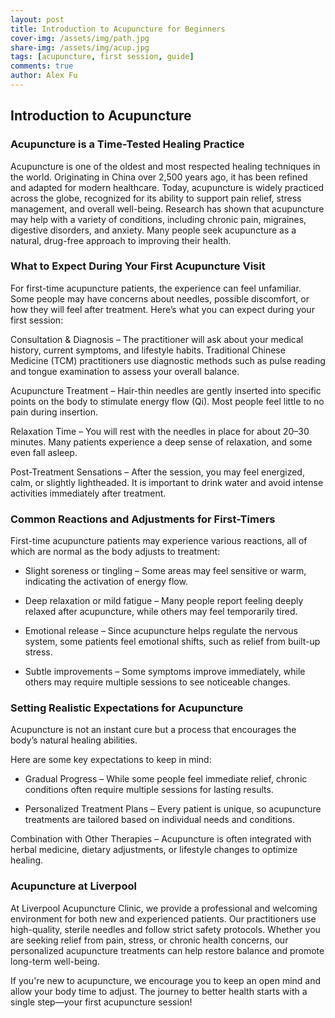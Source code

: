 ```yaml
---
layout: post
title: Introduction to Acupuncture for Beginners
cover-img: /assets/img/path.jpg
share-img: /assets/img/acup.jpg
tags: [acupuncture, first session, guide]
comments: true
author: Alex Fu
---
```


## Introduction to Acupuncture

### Acupuncture is a Time-Tested Healing Practice

Acupuncture is one of the oldest and most respected healing techniques in the world. Originating in China over 2,500 years ago, it has been refined and adapted for modern healthcare. Today, acupuncture is widely practiced across the globe, recognized for its ability to support pain relief, stress management, and overall well-being. Research has shown that acupuncture may help with a variety of conditions, including chronic pain, migraines, digestive disorders, and anxiety. Many people seek acupuncture as a natural, drug-free approach to improving their health.

### What to Expect During Your First Acupuncture Visit

For first-time acupuncture patients, the experience can feel unfamiliar. Some people may have concerns about needles, possible discomfort, or how they will feel after treatment. Here’s what you can expect during your first session:

Consultation & Diagnosis – The practitioner will ask about your medical history, current symptoms, and lifestyle habits. Traditional Chinese Medicine (TCM) practitioners use diagnostic methods such as pulse reading and tongue examination to assess your overall balance.

Acupuncture Treatment – Hair-thin needles are gently inserted into specific points on the body to stimulate energy flow (Qi). Most people feel little to no pain during insertion.

Relaxation Time – You will rest with the needles in place for about 20–30 minutes. Many patients experience a deep sense of relaxation, and some even fall asleep.

Post-Treatment Sensations – After the session, you may feel energized, calm, or slightly lightheaded. It is important to drink water and avoid intense activities immediately after treatment.

### Common Reactions and Adjustments for First-Timers

First-time acupuncture patients may experience various reactions, all of which are normal as the body adjusts to treatment:

- Slight soreness or tingling – Some areas may feel sensitive or warm, indicating the activation of energy flow.

- Deep relaxation or mild fatigue – Many people report feeling deeply relaxed after acupuncture, while others may feel temporarily tired.

- Emotional release – Since acupuncture helps regulate the nervous system, some patients feel emotional shifts, such as relief from built-up stress.

- Subtle improvements – Some symptoms improve immediately, while others may require multiple sessions to see noticeable changes.

### Setting Realistic Expectations for Acupuncture
Acupuncture is not an instant cure but a process that encourages the body’s natural healing abilities. 

Here are some key expectations to keep in mind:

- Gradual Progress – While some people feel immediate relief, chronic conditions often require multiple sessions for lasting results.

- Personalized Treatment Plans – Every patient is unique, so acupuncture treatments are tailored based on individual needs and conditions.

Combination with Other Therapies – Acupuncture is often integrated with herbal medicine, dietary adjustments, or lifestyle changes to optimize healing.

### Acupuncture at Liverpool

At Liverpool Acupuncture Clinic, we provide a professional and welcoming environment for both new and experienced patients. Our practitioners use high-quality, sterile needles and follow strict safety protocols. Whether you are seeking relief from pain, stress, or chronic health concerns, our personalized acupuncture treatments can help restore balance and promote long-term well-being.

If you're new to acupuncture, we encourage you to keep an open mind and allow your body time to adjust. The journey to better health starts with a single step—your first acupuncture session!

